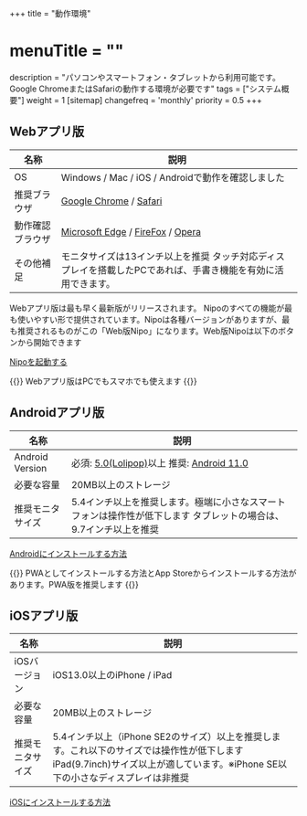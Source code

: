 +++
title = "動作環境"
# menuTitle = ""
description = "パソコンやスマートフォン・タブレットから利用可能です。Google ChromeまたはSafariの動作する環境が必要です"
tags = ["システム概要"]
weight = 1
[sitemap]
  changefreq = 'monthly'
  priority = 0.5
+++

## Webアプリ版

|名称|説明|
|---|---|
|OS| Windows / Mac / iOS / Androidで動作を確認しました|
|推奨ブラウザ|[Google Chrome](https://www.google.co.jp/chrome/) / [Safari](https://www.apple.com/jp/safari/)|
|動作確認ブラウザ|[Microsoft Edge](https://www.microsoft.com/ja-jp/windows/microsoft-edge) / [FireFox](https://www.mozilla.org/ja/firefox/new/) / [Opera](https://www.opera.com/ja)|
|その他補足|モニタサイズは13インチ以上を推奨  タッチ対応ディスプレイを搭載したPCであれば、手書き機能を有効に活用できます。|

Webアプリ版は最も早く最新版がリリースされます。
Nipoのすべての機能が最も使いやすい形で提供されています。Nipoは各種バージョンがありますが、最も推奨されるものがこの「Web版Nipo」になります。Web版Nipoは以下のボタンから開始できます

[Nipoを起動する](https://nipo-plus.web.app/)

{{<alice pos="right" icon="pc">}}
Webアプリ版はPCでもスマホでも使えます
{{</alice>}}

## Androidアプリ版

|名称|説明|
|---|---|
|Android Version| 必須: [5.0(Lolipop)](https://www.android.com/intl/ja_jp/versions/lollipop-5-0/)以上  推奨: [Android 11.0](https://www.android.com/intl/ja_jp/android-11/)|
|必要な容量|20MB以上のストレージ|
|推奨モニタサイズ|5.4インチ以上を推奨します。極端に小さなスマートフォンは操作性が低下します  タブレットの場合は、9.7インチ以上を推奨|

[Androidにインストールする方法](/system/android/)

{{<alice pos="right" icon="phone">}}
PWAとしてインストールする方法とApp Storeからインストールする方法があります。PWA版を推奨します
{{</alice>}}

## iOSアプリ版

|名称|説明|
|---|---|
|iOSバージョン|iOS13.0以上のiPhone / iPad|
|必要な容量|20MB以上のストレージ|
|推奨モニタサイズ|5.4インチ以上（iPhone SE2のサイズ）以上を推奨します。これ以下のサイズでは操作性が低下します  iPad(9.7inch)サイズ以上が適しています。※iPhone SE以下の小さなディスプレイは非推奨|

[iOSにインストールする方法](/system/ios/)
